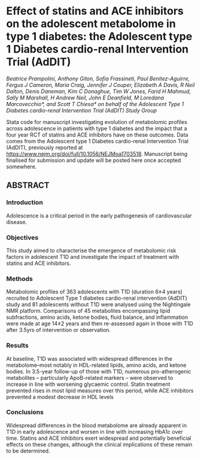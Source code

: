 # Effect of statins and ACE inhibitors on the adolescent metabolome in type 1 diabetes: the Adolescent type 1 Diabetes cardio-renal Intervention Trial (AdDIT)

_Beatrice Prampolini, Anthony Giton,  Sofia Frassineti,  Paul Benitez-Aguirre,  Fergus J Cameron,  Maria Craig,  Jennifer J Couper,  Elizabeth A Davis,  R Neil Dalton,  Denis Daneman,  Kim C Donaghue,  Tim W Jones,  Farid H Mahmud,  Sally M Marshall,  H Andrew Neil,  John E Deanfield, M Loredana Marcovecchio*, and Scott T Chiesa* on behalf of the Adolescent Type 1 Diabetes cardio-renal Intervention Trial (AdDIT) Study Group_

Stata code for manuscript investigating evolution of metabolomic profiles across adolescence in patients with type 1 diabetes and the impact that a four year RCT of statins and ACE inhibitors have on these outcomes. Data comes from the Adolescent type 1 Diabetes cardio-renal Intervention Trial (AdDIT), previously reported at https://www.nejm.org/doi/full/10.1056/NEJMoa1703518. Manuscript being finalised for submission and update will be posted here once accepted somewhere.

## ABSTRACT

### Introduction 
Adolescence is a critical period in the early pathogenesis of cardiovascular disease. 
### Objectives
This study aimed to characterise the emergence of metabolomic risk factors in adolescent T1D and investigate the impact of treatment with statins and ACE inhibitors. 
### Methods 
Metabolomic profiles of 363 adolescents with T1D (duration 6±4 years) recruited to Adolescent Type 1 diabetes cardio-renal intervention (AdDIT) study and 81 adolescents without T1D were analysed using the Nightingale NMR platform. 
Comparisons of 45 metabolites encompassing lipid subfractions, amino acids, ketone bodies, fluid balance, and inflammation were made at age 14±2 years and then re-assessed again in those with T1D after 3.5yrs of intervention or observation. 
### Results
At baseline, T1D was associated with widespread differences in the metabolome–most notably in HDL-related lipids, amino acids, and ketone bodies. In 3.5-year follow-up of those with T1D, numerous pro-atherogenic metabolites – particularly ApoB-related markers – were observed to increase in line with worsening glycaemic control. Statin treatment prevented rises in most lipid measures over this period, while ACE inhibitors prevented a modest decrease in HDL levels
### Conclusions
Widespread differences in the blood metabolome are already apparent in T1D in early adolescence and worsen in line with increasing HbA1c over time. Statins and ACE inhibitors exert widespread and potentially beneficial effects on these changes, although the clinical implications of these remain to be determined.
